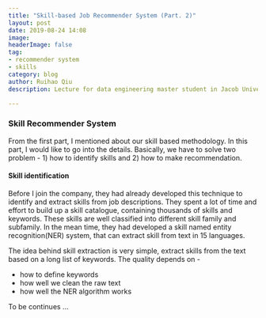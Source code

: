 ```yaml
---
title: "Skill-based Job Recommender System (Part. 2)"
layout: post
date: 2019-08-24 14:08
image: 
headerImage: false
tag:
- recommender system
- skills
category: blog
author: Ruihao Qiu
description: Lecture for data engineering master student in Jacob University

---
```


<div class="breaker"></div>

### Skill Recommender System

From the first part, I mentioned about our skill based methodology. In this part, I would like to go into the details. Basically, we have to solve two problem - 1) how to identify skills and 2) how to make recommendation.



#### Skill identification

Before I join the company, they had already developed this technique to identify and extract skills from job descriptions. They spent a lot of time and effort to build up a skill catalogue, containing thousands of skills and keywords. These skills are well classified into different skill family and  subfamily. In the mean time, they had developed a skill named entity recognition(NER) system, that can extract skill from text in 15 languages.

The idea behind skill extraction is very simple, extract skills from the text based on a long list of keywords. The quality depends on - 

- how to define keywords
- how well we clean the raw text
- how well the NER algorithm works



To be continues …

